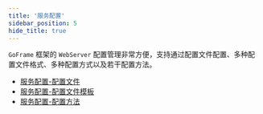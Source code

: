 ```yaml
---
title: '服务配置'
sidebar_position: 5
hide_title: true
---
```


`GoFrame` 框架的 `WebServer` 配置管理非常方便，支持通过配置文件配置、多种配置文件格式、多种配置方式以及若干配置方法。

- [服务配置-配置文件](output/goframe-v2.6-md/WEB服务开发/服务配置/服务配置-配置文件)
- [服务配置-配置文件模板](output/goframe-v2.6-md/WEB服务开发/服务配置/服务配置-配置文件模板)
- [服务配置-配置方法](output/goframe-v2.6-md/WEB服务开发/服务配置/服务配置-配置方法)